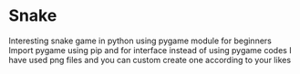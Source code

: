# Snake
Interesting snake game in python using pygame module for beginners
Import pygame using pip and for interface instead of using pygame codes I have used png files and you can custom create one according to your likes
